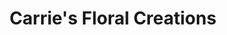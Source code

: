 ---
title: "Carrie's Floral Creations"
url: /farmersville/carries-floral-creations/
shop: florist
---